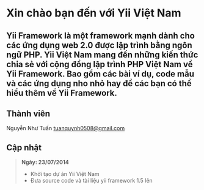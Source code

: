Xin chào bạn đến với Yii Việt Nam
===============

Yii Framework là một framework mạnh dành cho các ứng dụng web 2.0 được lập trình bằng ngôn ngữ PHP. Yii Việt Nam mang đến những kiến thức chia sẻ với cộng đồng lập trình PHP Việt Nam về Yii Framework. Bao gồm các bài ví dụ, code mẫu và các ứng dụng nho nhỏ hay để các bạn có thể hiểu thêm về Yii Framework.
----------

Thành viên
---------
<i class="icon-pencil"></i> Nguyễn Như Tuấn
tuanquynh0508@gmail.com

Cập nhật
---------
> **Ngày: 23/07/2014**
> - Khởi tạo dự án Yii Việt Nam
> - Đưa source code và tài liệu yii framework 1.5 lên

